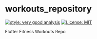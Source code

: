 # workouts_repository

[![style: very good analysis][very_good_analysis_badge]][very_good_analysis_link]
[![License: MIT][license_badge]][license_link]

Flutter Fitness Workouts Repo

[license_badge]: https://img.shields.io/badge/license-MIT-blue.svg
[license_link]: https://opensource.org/licenses/MIT
[very_good_analysis_badge]: https://img.shields.io/badge/style-very_good_analysis-B22C89.svg
[very_good_analysis_link]: https://pub.dev/packages/very_good_analysis
